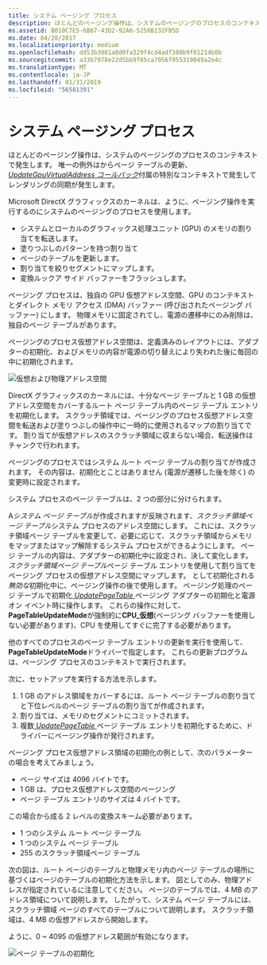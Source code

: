 ```yaml
---
title: システム ページング プロセス
description: ほとんどのページング操作は、システムのページングのプロセスのコンテキストで発生します。 唯一の例外は、付属の特別なコンテキストで行われ、レンダリングの同期が発生した UpdateGpuVirtualAddress コールバックからのページ テーブルの更新。
ms.assetid: B010C7E5-6B67-43D2-92A6-5258B132FB5D
ms.date: 04/20/2017
ms.localizationpriority: medium
ms.openlocfilehash: dd53b3081a0d0fa329f4cd4adf380b9f01214b0b
ms.sourcegitcommit: a33b7978e22d5bb9f65ca7056f955319049a2e4c
ms.translationtype: MT
ms.contentlocale: ja-JP
ms.lasthandoff: 01/31/2019
ms.locfileid: "56581391"
---
```

# <a name="system-paging-process"></a>システム ページング プロセス


ほとんどのページング操作は、システムのページングのプロセスのコンテキストで発生します。 唯一の例外はからページ テーブルの更新、 [ *UpdateGpuVirtualAddress コールバック*](https://msdn.microsoft.com/library/windows/hardware/dn906365)付属の特別なコンテキストで発生してレンダリングの同期が発生します。

Microsoft DirectX グラフィックスのカーネルは、ように、ページング操作を実行するのにシステムのページングのプロセスを使用します。

-   システムとローカルのグラフィックス処理ユニット (GPU) のメモリの割り当てを転送します。
-   塗りつぶしのパターンを持つ割り当て
-   ページのテーブルを更新します。
-   割り当てを絞りセグメントにマップします。
-   変換ルックア サイド バッファーをフラッシュします。

ページング プロセスは、独自の GPU 仮想アドレス空間、GPU のコンテキストとダイレクト メモリ アクセス (DMA) バッファー (呼び出されたページング バッファー) にします。 物理メモリに固定されてし、電源の遷移中にのみ削除は、独自のページ テーブルがあります。

ページングのプロセス仮想アドレス空間は、定義済みのレイアウトには、アダプターの初期化、およびメモリの内容が電源の切り替えにより失われた後に毎回の中に初期化されます。

![仮想および物理アドレス空間](images/system-paging-process.1.png)

DirectX グラフィックスのカーネルには、十分なページ テーブルと 1 GB の仮想アドレス空間をカバーするルート ページ テーブル内のページ テーブル エントリを初期化します。 スクラッチ領域では、ページングのプロセス仮想アドレス空間を転送および塗りつぶしの操作中に一時的に使用されるマップの割り当てです。 割り当てが仮想アドレスのスクラッチ領域に収まらない場合、転送操作はチャンクで行われます。

ページングのプロセスではシステム ルート ページ テーブルの割り当てが作成されます。 その内容は、初期化とことはありません (電源が遷移した後を除く) の変更時に設定されます。

システム プロセスのページ テーブルは、2 つの部分に分けられます。

A*システム ページ テーブル*が作成されますが反映されます、*スクラッチ領域ページ テーブル*システム プロセスのアドレス空間にします。 これには、スクラッチ領域ページ テーブルを変更して、必要に応じて、スクラッチ領域からメモリをマップまたはマップ解除するシステム プロセスができるようにします。 ページ テーブルの内容は、アダプターの初期化中に設定され、決して変化します。
*スクラッチ領域ページ テーブル*ページ テーブル エントリを使用して割り当てをページング プロセスの仮想アドレス空間にマップします。 として初期化される*無効な*初期化中に、ページング操作の後で使用します。
ページング処理のページ テーブルで初期化[ *UpdatePageTable* ](https://msdn.microsoft.com/library/windows/hardware/ff560815)ページング アダプターの初期化と電源オン イベント時に操作します。 これらの操作に対して、 **PageTableUpdateMode**が強制的に**CPU\_仮想**(ページング バッファーを使用しない必要があります)、CPU を使用してすぐに完了する必要があります。

他のすべてのプロセスのページ テーブル エントリの更新を実行を使用して、 **PageTableUpdateMode**ドライバーで指定します。 これらの更新プログラムは、ページング プロセスのコンテキストで実行されます。

次に、セットアップを実行する方法を示します。

1.  1 GB のアドレス領域をカバーするには、ルート ページ テーブルの割り当てと下位レベルのページ テーブルの割り当てが作成されます。
2.  割り当ては、メモリのセグメントにコミットされます。
3.  複数[ *UpdatePageTable* ](https://msdn.microsoft.com/library/windows/hardware/ff560815)ページ テーブル エントリを初期化するために、ドライバーにページング操作が発行されます。

ページング プロセス仮想アドレス領域の初期化の例として、次のパラメーターの場合を考えてみましょう。

-   ページ サイズは 4096 バイトです。
-   1 GB は、プロセス仮想アドレス空間のページング
-   ページ テーブル エントリのサイズは 4 バイトです。

この場合から成る 2 レベルの変換スキーム必要があります。

-   1 つのシステム ルート ページ テーブル
-   1 つのシステム ページ テーブル
-   255 のスクラッチ領域ページ テーブル

次の図は、ルート ページのテーブルと物理メモリ内のページ テーブルの場所に基づくはページのテーブルの初期化方法を示します。 図としてのみ、物理アドレスが指定されているに注意してください。
ページのテーブルでは、4 MB のアドレス領域について説明します。 したがって、システム ページ テーブルには、スクラッチ領域 ページのすべてのテーブルについて説明します。 スクラッチ領域は、4 MB の仮想アドレスから開始します。

ように、0 ~ 4095 の仮想アドレス範囲が有効になります。

![ページ テーブルの初期化](images/system-paging-process.2.png)

 

 





